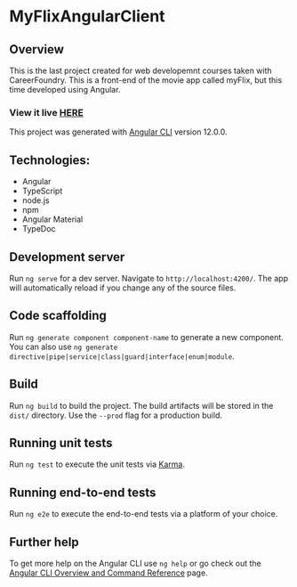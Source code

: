 # MyFlixAngularClient

## Overview

This is the last project created for web developemnt courses taken with CareerFoundry. This is a front-end of the movie app called myFlix, but this time developed using Angular.

### View it live [HERE](https://salvia17.github.io/myFlix-Angular/welcome)

This project was generated with [Angular CLI](https://github.com/angular/angular-cli) version 12.0.0.

## Technologies:
- Angular
- TypeScript
- node.js
- npm
- Angular Material
- TypeDoc

## Development server

Run `ng serve` for a dev server. Navigate to `http://localhost:4200/`. The app will automatically reload if you change any of the source files.

## Code scaffolding

Run `ng generate component component-name` to generate a new component. You can also use `ng generate directive|pipe|service|class|guard|interface|enum|module`.

## Build

Run `ng build` to build the project. The build artifacts will be stored in the `dist/` directory. Use the `--prod` flag for a production build.

## Running unit tests

Run `ng test` to execute the unit tests via [Karma](https://karma-runner.github.io).

## Running end-to-end tests

Run `ng e2e` to execute the end-to-end tests via a platform of your choice.

## Further help

To get more help on the Angular CLI use `ng help` or go check out the [Angular CLI Overview and Command Reference](https://angular.io/cli) page.
